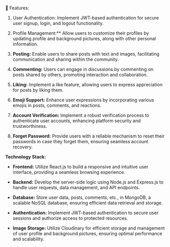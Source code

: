 

🚀 Features:

1. User Authentication: Implement JWT-based authentication for secure user signup, login, and logout functionality.

2. Profile Management:** Allow users to customize their profiles by updating profile and background pictures, along with other personal information.

3. **Posting:** Enable users to share posts with text and images, facilitating communication and sharing within the community.

4. **Commenting:** Users can engage in discussions by commenting on posts shared by others, promoting interaction and collaboration.

5. **Liking:** Implement a like feature, allowing users to express appreciation for posts by liking them.

6. **Emoji Support:** Enhance user expressions by incorporating various emojis in posts, comments, and reactions.

7. **Account Verification:** Implement a robust verification process to authenticate user accounts, enhancing platform security and trustworthiness.

8. **Forget Password:** Provide users with a reliable mechanism to reset their passwords in case they forget them, ensuring seamless account recovery.

**Technology Stack:**

- **Frontend:** Utilize React.js to build a responsive and intuitive user interface, providing a seamless browsing experience.
  
- **Backend:** Develop the server-side logic using Node.js and Express.js to handle user requests, data management, and API endpoints.
  
- **Database:** Store user data, posts, comments, etc., in MongoDB, a scalable NoSQL database, ensuring efficient data retrieval and storage.
  
- **Authentication:** Implement JWT-based authentication to secure user sessions and authorize access to protected resources.
  
- **Image Storage:** Utilize Cloudinary for efficient storage and management of user profile and background pictures, ensuring optimal performance and scalability.